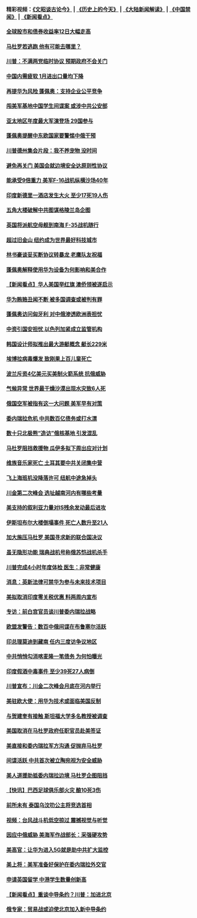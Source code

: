 #### 精彩视频：[《文昭谈古论今》](http://45.76.195.252/wenzhao) | [《历史上的今天》](http://45.76.195.252/today-in-history) | [《大陆新闻解读》](http://45.76.195.252/ntdtv-comedy) | [《中国禁闻》](http://45.76.195.252/ntdtv-news) | [《新闻看点》](http://45.76.195.252/news-insight) 

 #### [全球股市和债券收益率12日大幅走高](../pages/nsc418/n11040548.md?t=02130100) 

#### [马杜罗若逃跑 他有可能去哪里？](../pages/nsc418/n11040502.md?t=02130100) 

#### [川普：不满两党临时协议 预期政府不会关门](../pages/nsc418/n11040382.md?t=02130100) 

#### [中国内需疲软 1月进出口量均下降](../pages/nsc418/n11040021.md?t=02130100) 

#### [再提华为风险 蓬佩奥：支持企业公平竞争](../pages/nsc418/n11040198.md?t=02130100) 

#### [闯美军基地中国学生间谍案 或涉中共公安部](../pages/nsc418/n11040083.md?t=02130100) 

#### [亚太地区年度最大军演登场 29国参与](../pages/nsc418/n11039999.md?t=02130100) 

#### [蓬佩奥提醒中东欧国家要警惕中俄干预](../pages/nsc418/n11039745.md?t=02130100) 

#### [川普德州集会片段：我不养宠物 没时间](../pages/nsc418/n11039218.md?t=02130100) 

#### [避免再关门 美国会就边境安全达原则性协议](../pages/nsc418/n11039556.md?t=02130100) 

#### [能承受9倍重力 美军F-16战机纵横沙场40年](../pages/nsc418/n11039432.md?t=02130100) 

#### [印度新德里一酒店发生大火 至少17死19人伤](../pages/nsc418/n11039502.md?t=02130100) 

#### [五角大楼破解中共图谋格陵兰岛企图](../pages/nsc418/n11038368.md?t=02130100) 

#### [英国将派航空母舰到南海 F-35战机随行](../pages/nsc418/n11039035.md?t=02130100) 

#### [超过旧金山 纽约成为世界最好科技城市](../pages/nsc418/n11038537.md?t=02130100) 

#### [林书豪谈妥买断协议转暴龙 老鹰队友祝福](../pages/nsc418/n11038662.md?t=02130100) 

#### [蓬佩奥解释使用华为设备为何影响和美合作](../pages/nsc418/n11038282.md?t=02130100) 

#### [【新闻看点】华人美国举红旗 澳侨领被逐启示](../pages/nsc418/n11038210.md?t=02130100) 

#### [华为贿赂丑闻不断 被多国调查或被判有罪](../pages/nsc418/n11038028.md?t=02130100) 

#### [蓬佩奥访问匈牙利 对中俄渗透欧洲表担忧](../pages/nsc418/n11038057.md?t=02130100) 

#### [中资引国安担忧 以色列加紧成立监管机构](../pages/nsc418/n11037999.md?t=02130100) 

#### [韩国设计师拟推出最大游艇概念 艇长229米](../pages/nsc418/n11037905.md?t=02130100) 

#### [埃博拉病毒爆发 致刚果上百儿童死亡](../pages/nsc418/n11037661.md?t=02130100) 

#### [波兰斥资4亿美元买美制火箭系统 抗俄威胁](../pages/nsc418/n11036936.md?t=02130100) 

#### [气候异常 世界最干燥沙漠出现水灾致6人死](../pages/nsc418/n11037220.md?t=02130100) 

#### [俄国空军被指有这一大问题 美军早有对策](../pages/nsc418/n11036963.md?t=02130100) 

#### [委内瑞拉危机 中共数百亿债务或打水漂](../pages/nsc418/n11036297.md?t=02130100) 

#### [数十只北极熊“造访”俄核基地 引发混乱](../pages/nsc418/n11036150.md?t=02130100) 

#### [马杜罗阻挡救援物 瓜伊多拟下周出应对计划](../pages/nsc418/n11035966.md?t=02130100) 

#### [维族音乐家死亡 土耳其要中共关闭集中营](../pages/nsc418/n11035904.md?t=02130100) 

#### [飞上海班机没降落许可 纽航中途急掉头](../pages/nsc418/n11035882.md?t=02130100) 

#### [川金第二次峰会 选址越南河内有哪些考量](../pages/nsc418/n11034808.md?t=02130100) 

#### [美支持的叙利亚力量对IS残余发动最后进攻](../pages/nsc418/n11035640.md?t=02130100) 

#### [伊斯坦布尔大楼倒塌事件 死亡人数升至21人](../pages/nsc418/n11035758.md?t=02130100) 

#### [加大施压马杜罗 美国寻求新的联合国决议](../pages/nsc418/n11035619.md?t=02130100) 

#### [虽无隐形功能 瑞典战机号称俄苏恺战机杀手](../pages/nsc418/n11035282.md?t=02130100) 

#### [川普完成4小时年度体检 医生：非常健康](../pages/nsc418/n11034715.md?t=02130100) 

#### [消息：英新法律可禁华为参与未来技术项目](../pages/nsc418/n11034647.md?t=02130100) 

#### [美拟取消印度零关税优惠 料两周内宣布](../pages/nsc418/n11034785.md?t=02130100) 

#### [专访：前白宫官员谈川普委内瑞拉战略](../pages/nsc418/n11032742.md?t=02130100) 

#### [欧盟发警告：数百中俄间谍在布鲁塞尔活跃](../pages/nsc418/n11034561.md?t=02130100) 

#### [印总理莫迪到藏南 任内三度访争议地区](../pages/nsc418/n11034513.md?t=02130100) 

#### [中共悄悄勾消喀麦隆一笔债务 为何怕曝光](../pages/nsc418/n11029114.md?t=02130100) 

#### [印度假酒中毒事件 至少39死27人病倒](../pages/nsc418/n11034259.md?t=02130100) 

#### [川普宣布：川金二次峰会月底在河内举行](../pages/nsc418/n11034200.md?t=02130100) 

#### [美驻欧大使：用华为技术或面临美国反制](../pages/nsc418/n11033036.md?t=02130100) 

#### [与贺建奎有接触 斯坦福大学多名教授被调查](../pages/nsc418/n11033215.md?t=02130100) 

#### [美国取消在马杜罗政府任职官员赴美签证](../pages/nsc418/n11033030.md?t=02130100) 

#### [美直接和委内瑞拉军方沟通 促抛弃马杜罗](../pages/nsc418/n11032973.md?t=02130100) 

#### [间谍活跃 中共首次被立陶宛视为安全威胁](../pages/nsc418/n11032894.md?t=02130100) 

#### [美人道援助抵委内瑞拉边境 马杜罗企图阻挡](../pages/nsc418/n11032425.md?t=02130100) 

#### [【快讯】巴西足球俱乐部火灾 酿10死3伤](../pages/nsc418/n11032432.md?t=02130100) 

#### [前所未有 泰国乌汶叻公主将竞选首相](../pages/nsc418/n11032312.md?t=02130100) 

#### [视频：台风战斗机低空掠过 震撼视觉与听觉](../pages/nsc418/n11032320.md?t=02130100) 

#### [因应中俄威胁 美海军作战部长：采强硬攻势](../pages/nsc418/n11032214.md?t=02130100) 

#### [美高官：让华为进入5G就是助中共扩大监控](../pages/nsc418/n11031398.md?t=02130100) 

#### [美上将：美军准备好保护在委内瑞拉外交官](../pages/nsc418/n11031207.md?t=02130100) 

#### [申请英国留学 中港学生数量创新高](../pages/nsc418/n11031065.md?t=02130100) 

#### [【新闻看点】重谈中导条约？川普：加进北京](../pages/nsc418/n11031006.md?t=02130100) 

#### [俄专家：贸易战或迫使北京加入新中导条约](../pages/nsc418/n11031121.md?t=02130100) 

